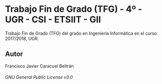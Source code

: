 # Trabajo Fin de Grado (TFG) - 4º - UGR - CSI - ETSIIT - GII

Trabajo Fin de Grado (TFG) del grado en Ingeniería Informática en el curso 2017/2018, UGR.

## Autor

Francisco Javier Caracuel Beltrán

###### GNU General Public License v3.0
